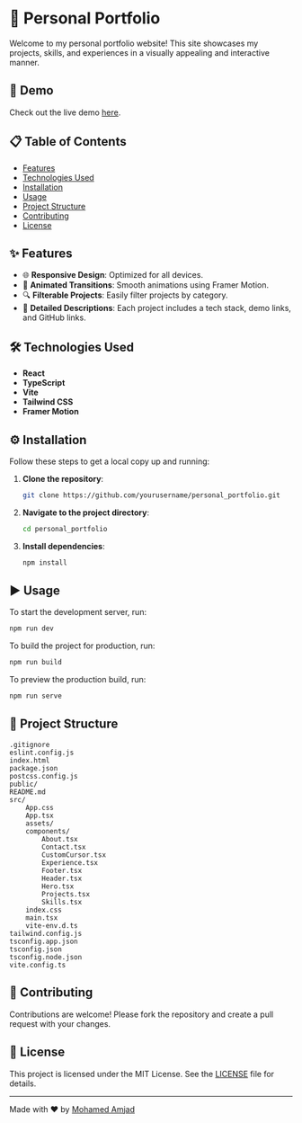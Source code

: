 # 🌟 Personal Portfolio

Welcome to my personal portfolio website! This site showcases my projects, skills, and experiences in a visually appealing and interactive manner.

## 🚀 Demo

Check out the live demo [here](https://your-demo-link.com).

## 📋 Table of Contents

- [Features](#features)
- [Technologies Used](#technologies-used)
- [Installation](#installation)
- [Usage](#usage)
- [Project Structure](#project-structure)
- [Contributing](#contributing)
- [License](#license)

## ✨ Features

- 🌐 **Responsive Design**: Optimized for all devices.
- 🎨 **Animated Transitions**: Smooth animations using Framer Motion.
- 🔍 **Filterable Projects**: Easily filter projects by category.
- 📄 **Detailed Descriptions**: Each project includes a tech stack, demo links, and GitHub links.

## 🛠️ Technologies Used

- **React**
- **TypeScript**
- **Vite**
- **Tailwind CSS**
- **Framer Motion**

## ⚙️ Installation

Follow these steps to get a local copy up and running:

1. **Clone the repository**:
    ```sh
    git clone https://github.com/yourusername/personal_portfolio.git
    ```
2. **Navigate to the project directory**:
    ```sh
    cd personal_portfolio
    ```
3. **Install dependencies**:
    ```sh
    npm install
    ```

## ▶️ Usage

To start the development server, run:
```sh
npm run dev
```

To build the project for production, run:
```sh
npm run build
```

To preview the production build, run:
```sh
npm run serve
```

## 📁 Project Structure

```
.gitignore
eslint.config.js
index.html
package.json
postcss.config.js
public/
README.md
src/
    App.css
    App.tsx
    assets/
    components/
        About.tsx
        Contact.tsx
        CustomCursor.tsx
        Experience.tsx
        Footer.tsx
        Header.tsx
        Hero.tsx
        Projects.tsx
        Skills.tsx
    index.css
    main.tsx
    vite-env.d.ts
tailwind.config.js
tsconfig.app.json
tsconfig.json
tsconfig.node.json
vite.config.ts
```

## 🤝 Contributing

Contributions are welcome! Please fork the repository and create a pull request with your changes.

## 📜 License

This project is licensed under the MIT License. See the [LICENSE](LICENSE) file for details.

---

Made with ❤️ by [Mohamed Amjad](https://your-portfolio-link.com)
